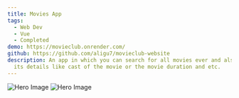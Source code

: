 ```yaml
---
title: Movies App
tags:
  - Web Dev
  - Vue
  - Completed
demo: https://movieclub.onrender.com/
github: https://github.com/aligu7/movieclub-website
description: An app in which you can search for all movies ever and also look at
  its details like cast of the movie or the movie duration and etc.
---
```


![Hero Image](/images/projects/movieclubwebsite/homepage.png) ![Hero Image](/images/projects/movieclubwebsite/moviedetails.png)
